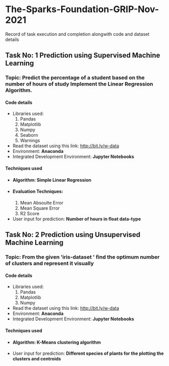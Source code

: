 # The-Sparks-Foundation-GRIP-Nov-2021
Record of task execution and completion alongwith code and dataset details
## Task No: 1 Prediction using Supervised Machine Learning
### Topic: Predict the percentage of a student based on the number of hours of study Implement the Linear Regression Algorithm.

#### Code details
* Libraries used: 
  1. Pandas 
  2. Matplotlib 
  3. Numpy
  4. Seaborn
  5. Warnings        
* Read the dataset using this link: http://bit.ly/w-data
* Environment: **Anaconda**
* Integrated Development Environment: **Jupyter Notebooks**

#### Techniques used
* #### Algorithm: **Simple Linear Regression**
* #### Evaluation Techniques: 
  1. Mean Absoulte Error
  2. Mean Square Error
  3. R2 Score
* User input for prediction: **Number of hours in float data-type**

## Task No: 2 Prediction using Unsupervised Machine Learning
### Topic: From the given 'iris-dataset ' find the optimum number of clusters and represent it visually

#### Code details
* Libraries used: 
  1. Pandas 
  2. Matplotlib 
  3. Numpy
* Read the dataset using this link: http://bit.ly/w-data
* Environment: **Anaconda**
* Integrated Development Environment: **Jupyter Notebooks**

#### Techniques used
* #### Algorithm: **K-Means clustering algorithm**
* User input for prediction: **Different species of plants for the plotting the clusters and centroids**

